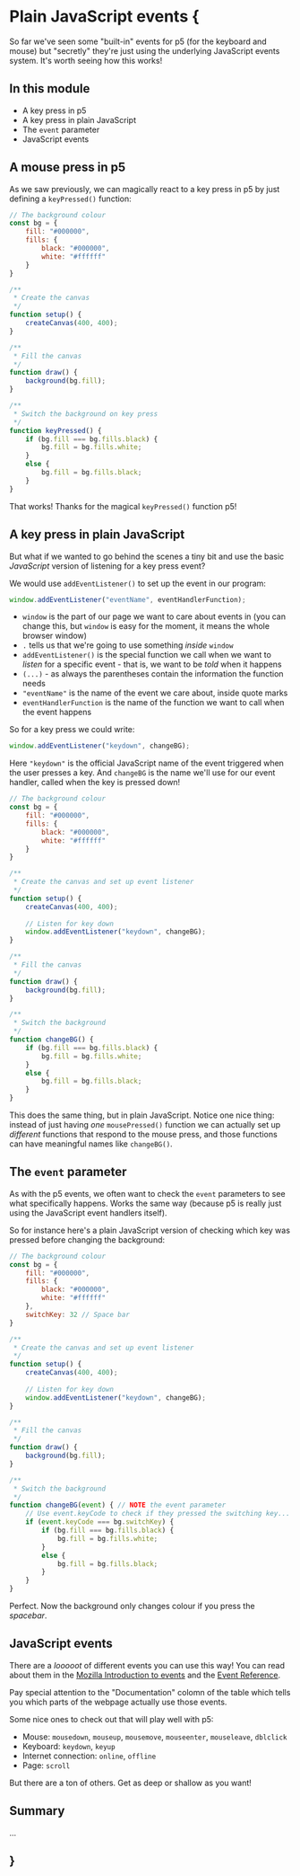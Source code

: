 # Plain JavaScript events {
   
So far we've seen some "built-in" events for p5 (for the keyboard and mouse) but "secretly" they're just using the underlying JavaScript events system. It's worth seeing how this works!

## In this module

- A key press in p5
- A key press in plain JavaScript
- The `event` parameter
- JavaScript events

## A mouse press in p5

As we saw previously, we can magically react to a key press in p5 by just defining a `keyPressed()` function:

```javascript
// The background colour
const bg = {
    fill: "#000000",
    fills: {
        black: "#000000",
        white: "#ffffff"
    }
}

/**
 * Create the canvas
 */
function setup() {
    createCanvas(400, 400);
}

/**
 * Fill the canvas
 */
function draw() {
    background(bg.fill);
}

/**
 * Switch the background on key press
 */
function keyPressed() {
    if (bg.fill === bg.fills.black) {
        bg.fill = bg.fills.white;
    }
    else {
        bg.fill = bg.fills.black;
    }
}
```

That works! Thanks for the magical `keyPressed()` function p5!

## A key press in plain JavaScript

But what if we wanted to go behind the scenes a tiny bit and use the basic *JavaScript* version of listening for a key press event?

We would use `addEventListener()` to set up the event in our program:

```javascript
window.addEventListener("eventName", eventHandlerFunction);
```

- `window` is the part of our page we want to care about events in (you can change this, but `window` is easy for the moment, it means the whole browser window)
- `.` tells us that we're going to use something *inside* `window`
- `addEventListener()` is the special function we call when we want to *listen* for a specific event - that is, we want to be *told* when it happens
- `(...)` - as always the parentheses contain the information the function needs
- `"eventName"` is the name of the event we care about, inside quote marks
- `eventHandlerFunction` is the name of the function we want to call when the event happens

So for a key press we could write:

```javascript
window.addEventListener("keydown", changeBG);
```

Here `"keydown"` is the official JavaScript name of the event triggered when the user presses a key. And `changeBG` is the name we'll use for our event handler, called when the key is pressed down!

```javascript
// The background colour
const bg = {
    fill: "#000000",
    fills: {
        black: "#000000",
        white: "#ffffff"
    }
}

/**
 * Create the canvas and set up event listener
 */
function setup() {
    createCanvas(400, 400);
    
    // Listen for key down
    window.addEventListener("keydown", changeBG);
}

/**
 * Fill the canvas
 */
function draw() {
    background(bg.fill);
}

/**
 * Switch the background
 */
function changeBG() {
    if (bg.fill === bg.fills.black) {
        bg.fill = bg.fills.white;
    }
    else {
        bg.fill = bg.fills.black;
    }
}
```
 
This does the same thing, but in plain JavaScript. Notice one nice thing: instead of just having *one* `mousePressed()` function we can actually set up *different* functions that respond to the mouse press, and those functions can have meaningful names like `changeBG()`.

## The `event` parameter

As with the p5 events, we often want to check the `event` parameters to see what specifically happens. Works the same way (because p5 is really just using the JavaScript event handlers itself). 

So for instance here's a plain JavaScript version of checking which key was pressed before changing the background:

```javascript
// The background colour
const bg = {
    fill: "#000000",
    fills: {
        black: "#000000",
        white: "#ffffff"
    },
    switchKey: 32 // Space bar
}

/**
 * Create the canvas and set up event listener
 */
function setup() {
    createCanvas(400, 400);
    
    // Listen for key down
    window.addEventListener("keydown", changeBG);
}

/**
 * Fill the canvas
 */
function draw() {
    background(bg.fill);
}

/**
 * Switch the background
 */
function changeBG(event) { // NOTE the event parameter
    // Use event.keyCode to check if they pressed the switching key...
    if (event.keyCode === bg.switchKey) {
        if (bg.fill === bg.fills.black) {
            bg.fill = bg.fills.white;
        }
        else {
            bg.fill = bg.fills.black;
        }
    }
}
```

Perfect. Now the background only changes colour if you press the *spacebar*.
    
## JavaScript events

There are a *looooot* of different events you can use this way! You can read about them in the [Mozilla Introduction to events](https://developer.mozilla.org/en-US/docs/Learn/JavaScript/Building_blocks/Events) and the [Event Reference](https://developer.mozilla.org/en-US/docs/Web/Events).

Pay special attention to the "Documentation" colomn of the table which tells you which parts of the webpage actually use those events.

Some nice ones to check out that will play well with p5:

- Mouse: `mousedown`, `mouseup`, `mousemove`, `mouseenter`, `mouseleave`, `dblclick`
- Keyboard: `keydown`, `keyup`
- Internet connection: `online`, `offline`
- Page: `scroll`

But there are a ton of others. Get as deep or shallow as you want!

## Summary

...
    
## }